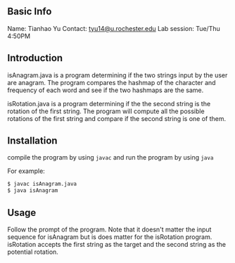 ## Basic Info

Name: Tianhao Yu
Contact: tyu14@u.rochester.edu
Lab session: Tue/Thu 4:50PM

## Introduction
isAnagram.java is a program determining if the two strings input by the user are anagram. The program compares the hashmap of the character and frequency of each word and see if the two hashmaps are the same.

isRotation.java is a program determining if the the second string is the rotation of the first string. The program will compute all the possible rotations of the first string and compare if the second string is one of them.

## Installation

compile the program by using ```javac``` and run the program by using ```java```

For example:
```sh
$ javac isAnagram.java
$ java isAnagram
```

## Usage

Follow the prompt of the program. Note that it doesn't matter the input sequence for isAnagram but is does matter for the isRotation program. isRotation accepts the first string as the target and the second string as the potential rotation.